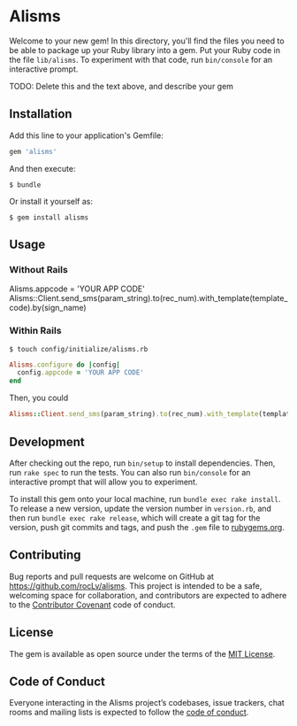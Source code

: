 # Alisms

Welcome to your new gem! In this directory, you'll find the files you need to be able to package up your Ruby library into a gem. Put your Ruby code in the file `lib/alisms`. To experiment with that code, run `bin/console` for an interactive prompt.

TODO: Delete this and the text above, and describe your gem

## Installation

Add this line to your application's Gemfile:

```ruby
gem 'alisms'
```

And then execute:

    $ bundle

Or install it yourself as:

    $ gem install alisms

## Usage

### Without Rails
Alisms.appcode = 'YOUR APP CODE'
Alisms::Client.send_sms(param_string).to(rec_num).with_template(template_code).by(sign_name)


### Within Rails

```terminal
$ touch config/initialize/alisms.rb

```

```ruby
Alisms.configure do |config|
  config.appcode = 'YOUR APP CODE'
end

```
Then, you could 
```ruby
Alisms::Client.send_sms(param_string).to(rec_num).with_template(template_code).by(sign_name)
```

## Development

After checking out the repo, run `bin/setup` to install dependencies. Then, run `rake spec` to run the tests. You can also run `bin/console` for an interactive prompt that will allow you to experiment.

To install this gem onto your local machine, run `bundle exec rake install`. To release a new version, update the version number in `version.rb`, and then run `bundle exec rake release`, which will create a git tag for the version, push git commits and tags, and push the `.gem` file to [rubygems.org](https://rubygems.org).

## Contributing

Bug reports and pull requests are welcome on GitHub at https://github.com/rocLv/alisms. This project is intended to be a safe, welcoming space for collaboration, and contributors are expected to adhere to the [Contributor Covenant](http://contributor-covenant.org) code of conduct.

## License

The gem is available as open source under the terms of the [MIT License](http://opensource.org/licenses/MIT).

## Code of Conduct

Everyone interacting in the Alisms project’s codebases, issue trackers, chat rooms and mailing lists is expected to follow the [code of conduct](https://github.com/rocLv/alisms/blob/master/CODE_OF_CONDUCT.md).
